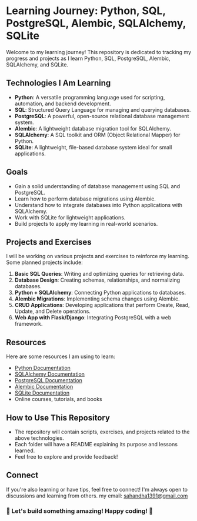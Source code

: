# Learning Journey: Python, SQL, PostgreSQL, Alembic, SQLAlchemy, SQLite

Welcome to my learning journey! This repository is dedicated to tracking my progress and projects as I learn Python, SQL, PostgreSQL, Alembic, SQLAlchemy, and SQLite.

## Technologies I Am Learning

- **Python**: A versatile programming language used for scripting, automation, and backend development.
- **SQL**: Structured Query Language for managing and querying databases.
- **PostgreSQL**: A powerful, open-source relational database management system.
- **Alembic**: A lightweight database migration tool for SQLAlchemy.
- **SQLAlchemy**: A SQL toolkit and ORM (Object Relational Mapper) for Python.
- **SQLite**: A lightweight, file-based database system ideal for small applications.

## Goals

- Gain a solid understanding of database management using SQL and PostgreSQL.
- Learn how to perform database migrations using Alembic.
- Understand how to integrate databases into Python applications with SQLAlchemy.
- Work with SQLite for lightweight applications.
- Build projects to apply my learning in real-world scenarios.

## Projects and Exercises

I will be working on various projects and exercises to reinforce my learning. Some planned projects include:

1. **Basic SQL Queries**: Writing and optimizing queries for retrieving data.
2. **Database Design**: Creating schemas, relationships, and normalizing databases.
3. **Python + SQLAlchemy**: Connecting Python applications to databases.
4. **Alembic Migrations**: Implementing schema changes using Alembic.
5. **CRUD Applications**: Developing applications that perform Create, Read, Update, and Delete operations.
6. **Web App with Flask/Django**: Integrating PostgreSQL with a web framework.

## Resources

Here are some resources I am using to learn:

- [Python Documentation](https://docs.python.org/3/)
- [SQLAlchemy Documentation](https://www.sqlalchemy.org/)
- [PostgreSQL Documentation](https://www.postgresql.org/docs/)
- [Alembic Documentation](https://alembic.sqlalchemy.org/en/latest/)
- [SQLite Documentation](https://www.sqlite.org/docs.html)
- Online courses, tutorials, and books

## How to Use This Repository

- The repository will contain scripts, exercises, and projects related to the above technologies.
- Each folder will have a README explaining its purpose and lessons learned.
- Feel free to explore and provide feedback!

## Connect

If you're also learning or have tips, feel free to connect! I'm always open to discussions and learning from others.
my email: sahandha1391@gmail.com

### 🚀 Let's build something amazing! Happy coding! 🎯

